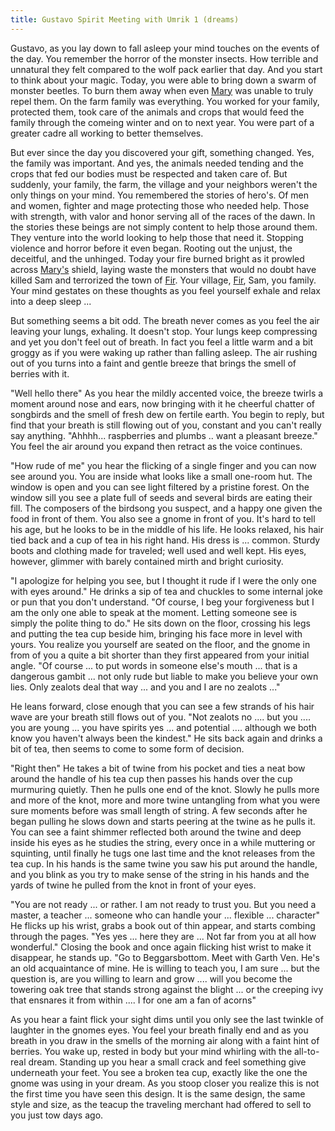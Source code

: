 ```yaml
---
title: Gustavo Spirit Meeting with Umrik 1 (dreams)
---
```


Gustavo, as you lay down to fall asleep your mind touches on the events of the day. You remember the horror of the monster insects. How terrible and unnatural they felt compared to the wolf pack earlier that day. And you start to think about your magic. Today, you were able to bring down a swarm of monster beetles. To burn them away when even [Mary](../characters/mary-tanner.md) was unable to truly repel them. On the farm family was everything. You worked for your family, protected them, took care of the animals and crops that would feed the family through the comeing winter and on to next year. You were part of a greater cadre all working to better themselves. 

But ever since the day you discovered your gift, something changed. Yes, the family was important. And yes, the animals needed tending and the crops that fed our bodies must be respected and taken care of. But suddenly, your family, the farm, the village and your neighbors weren't the only things on your mind. You remembered the stories of hero's. Of men and women, fighter and mage protecting those who needed help. Those with strength, with valor and honor serving all of the races of the dawn. In the stories these beings are  not simply content to help those around them. They venture into the world looking to help those that need it. Stopping violence and horror before it even began. Rooting out the unjust, the deceitful, and the unhinged. Today your fire burned bright as it prowled across [Mary's](../characters/mary-tanner.md) shield, laying waste the monsters that would no doubt have killed Sam and terrorized the town of [Fir](../places/fir.md). Your village, [Fir](../places/fir.md), Sam, you family. Your mind gestates on these thoughts as you feel yourself exhale and relax into a deep sleep ...

But something seems a bit odd. The breath never comes as you feel the air leaving your lungs, exhaling. It doesn't stop. Your lungs keep compressing and yet you don't feel out of breath. In fact you feel a little warm and a bit groggy as if you were waking up rather than falling asleep. The air rushing out of you turns into a faint and gentle breeze that brings the smell of berries with it. 

"Well hello there" As you hear the mildly accented voice, the breeze twirls a moment around nose and ears, now bringing with it he cheerful chatter of songbirds and the smell of fresh dew on fertile earth. You begin to reply, but find that your breath is still flowing out of you, constant and you can't really say anything. "Ahhhh... raspberries and plumbs .. want a pleasant breeze." You feel the air around you expand then retract as the voice continues. 

"How rude of me" you hear the flicking of a single finger and you can now see around you. You are inside what looks like a small one-room hut. The window is open and you can see light filtered by a pristine forest. On the window sill you see a plate full of seeds and several birds are eating their fill. The composers of the birdsong you suspect, and a happy one given the food in front of them. You also see a gnome in front of you. It's hard to tell his age, but he looks to be in the middle of his life. He looks relaxed, his hair tied back and a cup of tea in his right hand. His dress is ... common. Sturdy boots and clothing made for traveled; well used and well kept. His eyes, however, glimmer with barely contained mirth and bright curiosity. 

"I apologize for helping you see, but I thought it rude if I were the only one with eyes around." He drinks a sip of tea and chuckles to some internal joke or pun that you don't understand. "Of course, I beg your forgiveness but I am the only one able to speak at the moment. Letting someone see is simply the polite thing to do." He sits down on the floor, crossing his legs and putting the tea cup beside him, bringing his face more in level with yours. You realize you yourself are seated on the floor, and the gnome in from of you a quite a bit shorter than they first appeared from your initial angle. "Of course ... to put words in someone else's mouth ... that is a dangerous gambit ... not only rude but liable to make you believe your own lies. Only zealots deal that way ... and you and I are no zealots ..." 

He leans forward, close enough that you can see a few strands of his hair wave are your breath still flows out of you. "Not zealots no .... but you .... you are young ... you have spirits yes ... and potential .... although we both know you haven't always been the kindest." He sits back again and drinks a bit of tea, then seems to come to some form of decision. 

"Right then" He takes a bit of twine from his pocket and ties a neat bow around the handle of his tea cup then passes his hands over the cup murmuring quietly. Then he pulls one end of the knot. Slowly he pulls more and more of the knot, more and more twine untangling from what you were sure moments before was small length of string. A few seconds after he began pulling he slows down and starts peering at the twine as he pulls it. You can see a faint shimmer reflected both around the twine and deep inside his eyes as he studies the string, every once in a while muttering or squinting, until finally he tugs one last time and the knot releases from the tea cup. In his hands is the same twine you saw his put around the handle, and you blink as you try to make sense of the string in his hands and the yards of twine he pulled from the knot in front of your eyes. 

"You are not ready ... or rather. I am not ready to trust you. But you need a master, a teacher ... someone who can handle your ... flexible ... character" He flicks up his wrist, grabs a book out of thin appear, and starts combing through the pages. "Yes yes ... here they are ... Not far from you at all how wonderful." Closing the book and once again flicking hist wrist to make it disappear, he stands up. "Go to Beggarsbottom. Meet with Garth Ven. He's an old acquaintance of mine. He is willing to teach you, I am sure ... but the question is, are you willing to learn and grow .... will you become the towering oak tree that stands strong against the blight ...  or the creeping ivy that ensnares it from within .... I for one am a fan of acorns" 

As you hear a faint flick your sight dims until you only see the last twinkle of laughter in the gnomes eyes. You feel your breath finally end and as you breath in you draw in the smells of the morning air along with a faint hint of berries. You wake up, rested in body but your mind whirling with the all-to-real dream. Standing up you hear a small crack and feel something give underneath your feet. You see a broken tea cup, exactly like the one the gnome was using in your dream. As you stoop closer you realize this is not the first time you have seen this design. It is the same design, the same style and size, as the teacup the traveling merchant had offered to sell to you just tow days ago.
